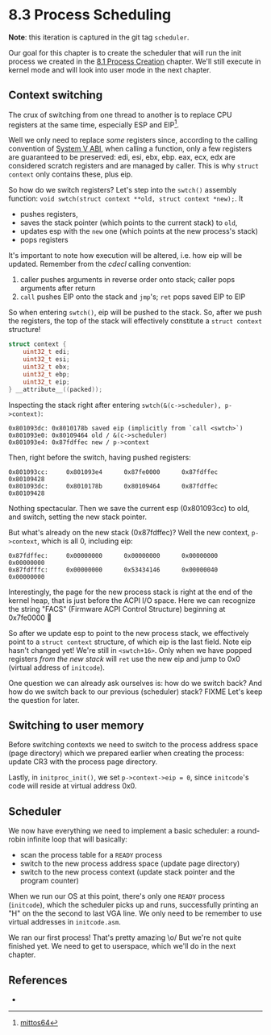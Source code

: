 # 8.3 Process Scheduling

**Note**: this iteration is captured in the git tag `scheduler`.

Our goal for this chapter is to create the scheduler that will run the init
process we created in the [8.1 Process Creation](doc/8.1.Process_Creation.md)
chapter. We'll still execute in kernel mode and will look into user mode in the
next chapter.

## Context switching

The crux of switching from one thread to another is to replace CPU registers at
the same time, especially ESP and EIP[^mittos64].

Well we only need to replace *some* registers since, according to the calling
convention of [System V ABI](https://wiki.osdev.org/System_V_ABI), when calling
a function, only a few registers are guaranteed to be preserved: edi, esi, ebx,
ebp. eax, ecx, edx are considered scratch registers and are managed by
caller. This is why `struct context` only contains these, plus eip.

So how do we switch registers? Let's step into the `swtch()` assembly function:
`void swtch(struct context **old, struct context *new);`. It

- pushes registers,
- saves the stack pointer (which points to the current stack) to `old`,
- updates esp with the `new` one (which points at the new process's stack)
- pops registers

It's important to note how execution will be altered, i.e. how eip will be
updated. Remember from the *cdecl* calling convention:

1. caller pushes arguments in reverse order onto stack;
   caller pops arguments after return
2. `call` pushes EIP onto the stack and `jmp`'s;
   `ret`  pops saved EIP to EIP

So when entering `swtch()`, eip will be pushed to the stack. So, after we push
the registers, the top of the stack will effectively constitute a `struct
context` structure!

```C
struct context {
    uint32_t edi;
    uint32_t esi;
    uint32_t ebx;
    uint32_t ebp;
    uint32_t eip;
} __attribute__((packed));
```

Inspecting the stack right after entering `swtch(&(c->scheduler), p->context)`:

```
0x801093dc: 0x8010178b saved eip (implicitly from `call <swtch>`)
0x801093e0: 0x80109464 old / &(c->scheduler)
0x801093e4: 0x87fdffec new / p->context
```

Then, right before the switch, having pushed registers:

```
0x801093cc:     0x801093e4      0x87fe0000      0x87fdffec      0x80109428
0x801093dc:     0x8010178b      0x80109464      0x87fdffec      0x80109428
```

Nothing spectacular. Then we save the current esp (0x801093cc) to old, and
switch, setting the new stack pointer.

But what's already on the new stack (0x87fdffec)? Well the new context,
`p->context`, which is all 0, including eip:

```
0x87fdffec:     0x00000000      0x00000000      0x00000000      0x00000000
0x87fdfffc:     0x00000000      0x53434146      0x00000040      0x00000000
```

Interestingly, the page for the new process stack is right at the end of the
kernel heap, that is just before the ACPI I/O space. Here we can recognize the
string "FACS" (Firmware ACPI Control Structure) beginning at 0x7fe0000 🙂

So after we update esp to point to the new process stack, we effectively point
to a `struct context` structure, of which eip is the last field.  Note eip
hasn't changed yet! We're still in `<swtch+16>`. Only when we have popped
registers *from the new stack* will `ret` use the new eip and jump to 0x0
(virtual address of `initcode`).


One question we can already ask ourselves is: how do we switch back? And how do
we switch back to our previous (scheduler) stack? FIXME Let's keep the question
for later.

## Switching to user memory

Before switching contexts we need to switch to the process address space (page
directory) which we prepared earlier when creating the process: update CR3 with
the process page directory.

Lastly, in `initproc_init()`, we set `p->context->eip = 0`, since `initcode`'s
code will reside at virtual address 0x0.

## Scheduler

We now have everything we need to implement a basic scheduler: a round-robin
infinite loop that will basically:

- scan the process table for a `READY` process
- switch to the new process address space (update page directory)
- switch to the new process context (update stack pointer and the program
  counter)

When we run our OS at this point, there's only one `READY` process
(`initcode`), which the scheduler picks up and runs, successfully printing an
"H" on the the second to last VGA line. We only need to be remember to use
virtual addresses in `initcode.asm`.

We ran our first process! That's pretty amazing \\o/ But we're not quite
finished yet. We need to get to userspace, which we'll do in the next chapter.


## References

- [^mittos64]: [mittos64](https://github.com/thomasloven/mittos64/blob/8fac92474adb88a1deca15a34b68b12658dfd5ce/doc/10_Threading.md)
